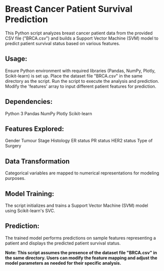 <h1>Breast Cancer Patient Survival Prediction</h1>
This Python script analyzes breast cancer patient data from the provided CSV file ("BRCA.csv") and builds a Support Vector Machine (SVM) model to predict patient survival status based on various features.

<h2>Usage:</h2>
Ensure Python environment with required libraries (Pandas, NumPy, Plotly, Scikit-learn) is set up.
Place the dataset file "BRCA.csv" in the same directory as the script.
Run the script to execute the analysis and prediction.
Modify the 'features' array to input different patient features for prediction.


<h2>Dependencies:</h2>
Python 3
Pandas
NumPy
Plotly
Scikit-learn


<h2>Features Explored:</h2>
Gender
Tumour Stage
Histology
ER status
PR status
HER2 status
Type of Surgery


<h2>Data Transformation</h2>
Categorical variables are mapped to numerical representations for modeling purposes.


<h2>Model Training:</h2>
The script initializes and trains a Support Vector Machine (SVM) model using Scikit-learn's SVC.


<h2>Prediction:</h2>
The trained model performs predictions on sample features representing a patient and displays the predicted patient survival status.



**Note: This script assumes the presence of the dataset file "BRCA.csv" in the same directory. Users can modify the feature mapping and adjust the model parameters as needed for their specific analysis.**

